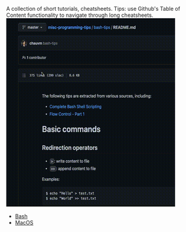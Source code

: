 A collection of short tutorials, cheatsheets.
Tips: use Github's Table of Content functionality to navigate through long cheatsheets.
![Table of Content](assets/img/toc.gif)

- [Bash](bash-tips/README.md)
- [MacOS](macOS/README.md)
